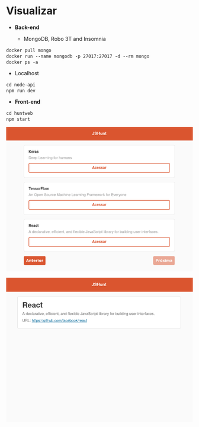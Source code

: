 # Visualizar

* **Back-end**

  * MongoDB, Robo 3T and Insomnia

```
docker pull mongo
docker run --name mongodb -p 27017:27017 -d --rm mongo
docker ps -a
```

  * Localhost
  
```
cd node-api
npm run dev
```

* **Front-end**

```
cd huntweb
npm start
```

![reactjs](../resultados/reactjs1.png)

![reactjs](../resultados/reactjs2.png)
